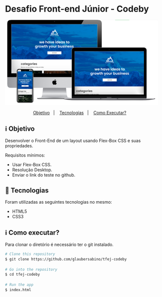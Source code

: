 # Desafio Front-end Júnior - Codeby

![Screenshot](images/screenshot.png)

<p align="center">
  <a href="#rocket-objective">Objetivo</a>&nbsp;&nbsp;&nbsp;|&nbsp;&nbsp;&nbsp;
  <a href="#rocket-technologies">Tecnologias</a>&nbsp;&nbsp;&nbsp;|&nbsp;&nbsp;&nbsp;
  <a href="#information_source-how-to-use">Como Executar?</a>&nbsp;&nbsp;&nbsp;
</p>

## :information_source: Objetivo

Desenvolver o Front-End de um layout usando Flex-Box CSS e suas propriedades.

Requisitos mínimos:

- Usar Flex-Box CSS.
- Resolução Desktop.
- Enviar o link do teste no github.

## :rocket: Tecnologias

Foram utilizadas as seguintes tecnologias no mesmo:

- HTML5
- CSS3

## :information_source: Como executar?

Para clonar o diretório é necessário ter o git instalado.

```bash
# Clone this repository
$ git clone https://github.com/glaubersabino/tfej-codeby

# Go into the repository
$ cd tfej-codeby

# Run the app
$ index.html
```
